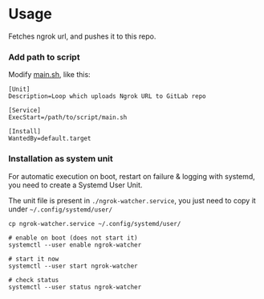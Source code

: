 # Usage

Fetches ngrok url, and pushes it to this repo.

### Add path to script

Modify [main.sh](https://github.com/santurini/ngrok-watcher/blob/main/main.sh), like this:
```
[Unit]
Description=Loop which uploads Ngrok URL to GitLab repo

[Service]
ExecStart=/path/to/script/main.sh

[Install]
WantedBy=default.target
```

### Installation as system unit

For automatic execution on boot, restart on failure & logging with systemd, you need to create a Systemd User Unit.

The unit file is present in `./ngrok-watcher.service`, you just need to copy it under `~/.config/systemd/user/`

```
cp ngrok-watcher.service ~/.config/systemd/user/

# enable on boot (does not start it)
systemctl --user enable ngrok-watcher

# start it now
systemctl --user start ngrok-watcher

# check status
systemctl --user status ngrok-watcher
```

